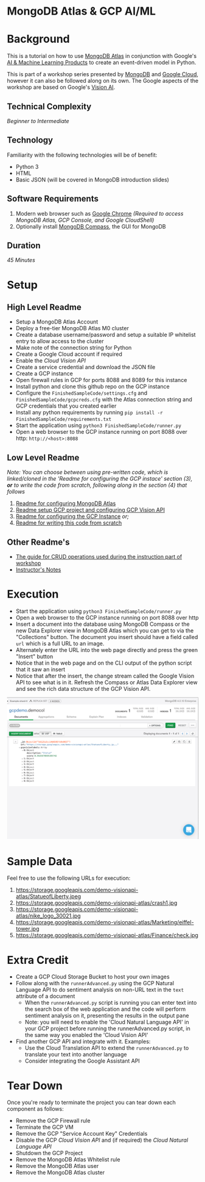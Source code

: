 # MongoDB Atlas & GCP AI/ML

# Background

This is a tutorial on how to use [MongoDB Atlas](https://cloud.mongodb.com) in conjunction with Google's [AI & Machine Learning Products](https://cloud.google.com/products/ai/) to create an event-driven model in Python.

This is part of a workshop series presented by [MongoDB](https://www.mongodb.com/) and [Google Cloud](https://cloud.google.com/), however it can also be followed along on its own. The Google aspects of the workshop are based on Google's [Vision AI](https://cloud.google.com/vision/).

## Technical Complexity

_Beginner to Intermediate_ 

## Technology  

Familiarity with the following technologies will be of benefit:

* Python 3
* HTML
* Basic JSON (will be covered in MongoDB introduction slides)


## Software Requirements

1. Modern web browser such as [Google Chrome](https://www.google.com/chrome/) *(Required to access MongoDB Atlas, GCP Console, and Google CloudShell)*
2. Optionally install [MongoDB Compass](https://www.mongodb.com/download-center/compass), the GUI for MongoDB

## Duration

_45 Minutes_

# Setup

## High Level Readme

* Setup a MongoDB Atlas Account
* Deploy a free-tier MongoDB Atlas M0 cluster
* Create a database username/password and setup a suitable IP whitelist entry to allow access to the cluster
* Make note of the connection string for Python
* Create a Google Cloud account if required
* Enable the _Cloud Vision API_
* Create a service credential and download the JSON file 
* Create a GCP instance
* Open firewall rules in GCP for ports 8088 and 8089 for this instance
* Install python and clone this github repo on the GCP instance
* Configure the `FinishedSampleCode/settings.cfg` and `FinishedSampleCode/gcpcreds.cfg` with the Atlas connection string and GCP credentials that you created earlier
* Install any python requirements by running `pip install -r FinishedSampleCode/requirements.txt`
* Start the application using `python3 FinishedSampleCode/runner.py`
* Open a web browser to the GCP instance running on port 8088 over http: `http://<host>:8088`


## Low Level Readme
*Note: You can choose between using pre-written code, which is linked/cloned in the 'Readme for configuring the GCP instace' section (3), **or** to write the code from scratch, following along in the section (4) that follows*

1. [Readme for configuring MongoDB Atlas](Guides/AtlasSetup.md)
2. [Readme setup GCP project and configuring GCP Vision API](Guides/GCPProjectAndVisionSetup.md)
3. [Readme for configuring the GCP Instance](Guides/GCPInstanceSetup.md) *or;* 
4. [Readme for writing this code from scratch](Guides/Code.md)

## Other Readme's
* [The guide for CRUD operations used during the instruction part of workshop](Guides/CRUD.md)
* [Instructor's Notes](Guides/Instructors.md)

# Execution

* Start the application using `python3 FinishedSampleCode/runner.py`
* Open a web browser to the GCP instance running on port 8088 over http
* Insert a document into the database using MongoDB Compass or the new Data Explorer view in MongoDB Atlas which you can get to via the "Collections" button. The document you insert should have a field called `url` which is a full URL to an image.
* Alternately enter the URL into the web page directly and press the green "Insert" button
* Notice that in the web page and on the CLI output of the python script that it saw an insert
* Notice that after the insert, the change stream called the Google Vision API to see what is in it. Refresh the Compass or Atlas Data Explorer view and see the rich data structure of the GCP Vision API.

![Compass](Guides/images/newss03.png)

# Sample Data

Feel free to use the following URLs for execution:

1. https://storage.googleapis.com/demo-visionapi-atlas/StatueofLiberty.jpeg
2. https://storage.googleapis.com/demo-visionapi-atlas/crash1.jpg
3. https://storage.googleapis.com/demo-visionapi-atlas/nike_logo_30021.jpg
4. https://storage.googleapis.com/demo-visionapi-atlas/Marketing/eiffel-tower.jpg
5. https://storage.googleapis.com/demo-visionapi-atlas/Finance/check.jpg

# Extra Credit

* Create a GCP Cloud Storage Bucket to host your own images
* Follow along with the `runnerAdvanced.py` using the GCP Natural Language API to do sentiment analysis on non-URL text in the `text` attribute of a document
  * When the `runnerAdvanced.py` script is running you can enter text into the search box of the web application and the code will perform sentiment analysis on it, presenting the results in the output pane
  * Note: you will need to enable the 'Cloud Natural Language API' in your GCP project before running the runnerAdvanced.py script, in the same way you enabled the 'Cloud Vision API'
* Find another GCP API and integrate with it. Examples:
  * Use the Cloud Translation API to extend the `runnerAdvanced.py` to translate your text into another language
  * Consider integrating the Google Assistant API

# Tear Down

Once you're ready to terminate the project you can tear down each component as follows:

* Remove the GCP Firewall rule
* Terminate the GCP VM
* Remove the GCP "Service Account Key" Credentials
* Disable the GCP *Cloud Vision API* and (if required) the *Cloud Natural Language API*
* Shutdown the GCP Project
* Remove the MongoDB Atlas Whitelist rule
* Remove the MongoDB Atlas user
* Remove the MongoDB Atlas cluster
